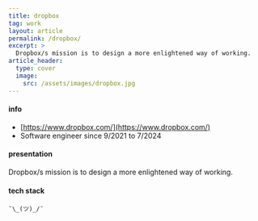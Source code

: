 ```yaml
---
title: dropbox
tag: work
layout: article
permalink: /dropbox/
excerpt: >
  Dropbox/s mission is to design a more enlightened way of working.
article_header:
  type: cover
  image:
    src: /assets/images/dropbox.jpg
---
```


#### info

- [https://www.dropbox.com/](https://www.dropbox.com/)
- Software engineer since 9/2021 to 7/2024

#### presentation

Dropbox/s mission is to design a more enlightened way of working.

#### tech stack

```
¯\_(ツ)_/¯
```

